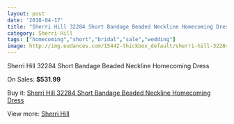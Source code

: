 ```yaml
---
layout: post
date: '2018-04-17'
title: "Sherri Hill 32284 Short Bandage Beaded Neckline Homecoming Dress"
category: Sherri Hill
tags: ["homecoming","short","bridal","sale","wedding"]
image: http://img.eudances.com/15442-thickbox_default/sherri-hill-32284-short-bandage-beaded-neckline-homecoming-dress.jpg
---
```

Sherri Hill 32284 Short Bandage Beaded Neckline Homecoming Dress

On Sales: **$531.99**
<a href="https://www.eudances.com/en/sherri-hill/4565-sherri-hill-32284-short-bandage-beaded-neckline-homecoming-dress.html"><amp-img layout="responsive" width="600" height="600" src="//img.eudances.com/15442-thickbox_default/sherri-hill-32284-short-bandage-beaded-neckline-homecoming-dress.jpg" alt="Sherri Hill 32284 Short Bandage Beaded Neckline Homecoming Dress 0" /></a>
<a href="https://www.eudances.com/en/sherri-hill/4565-sherri-hill-32284-short-bandage-beaded-neckline-homecoming-dress.html"><amp-img layout="responsive" width="600" height="600" src="//img.eudances.com/15444-thickbox_default/sherri-hill-32284-short-bandage-beaded-neckline-homecoming-dress.jpg" alt="Sherri Hill 32284 Short Bandage Beaded Neckline Homecoming Dress 1" /></a>
<a href="https://www.eudances.com/en/sherri-hill/4565-sherri-hill-32284-short-bandage-beaded-neckline-homecoming-dress.html"><amp-img layout="responsive" width="600" height="600" src="//img.eudances.com/15443-thickbox_default/sherri-hill-32284-short-bandage-beaded-neckline-homecoming-dress.jpg" alt="Sherri Hill 32284 Short Bandage Beaded Neckline Homecoming Dress 2" /></a>

Buy it: [Sherri Hill 32284 Short Bandage Beaded Neckline Homecoming Dress](https://www.eudances.com/en/sherri-hill/4565-sherri-hill-32284-short-bandage-beaded-neckline-homecoming-dress.html "Sherri Hill 32284 Short Bandage Beaded Neckline Homecoming Dress")

View more: [Sherri Hill](https://www.eudances.com/en/80-Sherri-Hill "Sherri Hill")